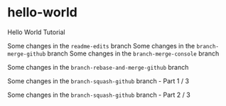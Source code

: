 # hello-world
Hello World Tutorial

Some changes in the `readme-edits` branch
Some changes in the `branch-merge-github` branch
Some changes in the `branch-merge-console` branch

Some changes in the `branch-rebase-and-merge-github` branch

Some changes in the `branch-squash-github` branch - Part 1 / 3

Some changes in the `branch-squash-github` branch - Part 2 / 3
